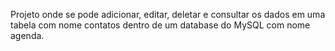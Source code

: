 Projeto onde se pode adicionar, editar, deletar e consultar os dados em uma tabela com nome contatos dentro de um database do MySQL com nome agenda.
